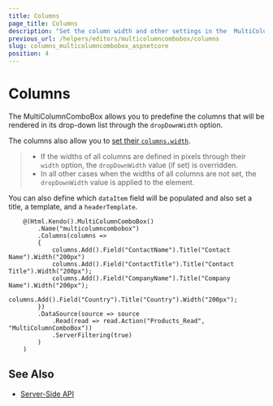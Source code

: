 ```yaml
---
title: Columns
page_title: Columns
description: "Set the column width and other settings in the  MultiColumnComboBox component for {{ site.framework }}."
previous_url: /helpers/editors/multicolumncombobox/columns
slug: columns_multicolumncombobox_aspnetcore
position: 4
---
```


# Columns

The MultiColumnComboBox allows you to predefine the columns that will be rendered in its drop-down list through the `dropDownWidth` option.

The columns also allow you to [set their `columns.width`](https://docs.telerik.com/kendo-ui/api/javascript/ui/multicolumncombobox/configuration/columns.width).

> * If the widths of all columns are defined in pixels through their `width` option, the `dropDownWidth` value (if set) is overridden.
> * In all other cases when the widths of all columns are not set, the `dropDownWidth` value is applied to the element.

You can also define which `dataItem` field will be populated and also set a title, a template, and a `headerTemplate`.

```HtmlHelper
    @(Html.Kendo().MultiColumnComboBox()
        .Name("multicolumncombobox")
        .Columns(columns =>
        {
            columns.Add().Field("ContactName").Title("Contact Name").Width("200px")
            columns.Add().Field("ContactTitle").Title("Contact Title").Width("200px");
            columns.Add().Field("CompanyName").Title("Company Name").Width("200px");
            columns.Add().Field("Country").Title("Country").Width("200px");
        })
        .DataSource(source => source
            .Read(read => read.Action("Products_Read", "MultiColumnComboBox"))
            .ServerFiltering(true)
        )
    )
```

## See Also

* [Server-Side API](/api/multicolumncombobox)
